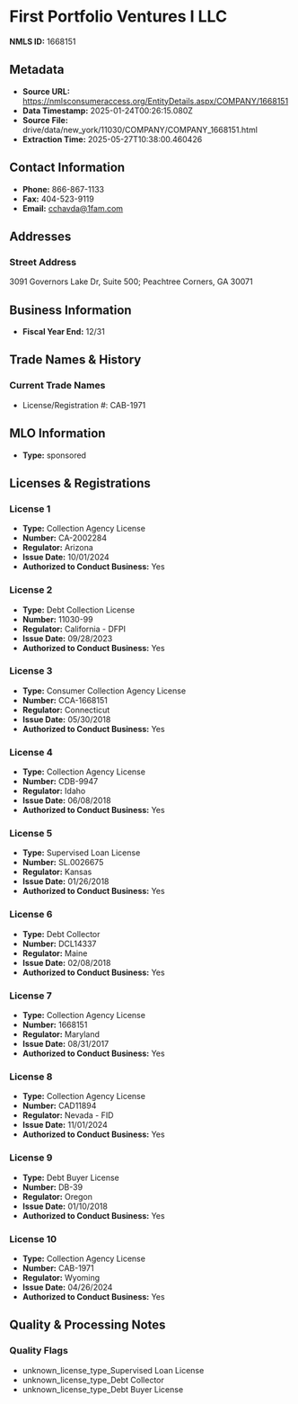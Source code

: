 # First Portfolio Ventures I LLC

**NMLS ID:** 1668151

## Metadata
- **Source URL:** https://nmlsconsumeraccess.org/EntityDetails.aspx/COMPANY/1668151
- **Data Timestamp:** 2025-01-24T00:26:15.080Z
- **Source File:** drive/data/new_york/11030/COMPANY/COMPANY_1668151.html
- **Extraction Time:** 2025-05-27T10:38:00.460426

## Contact Information
- **Phone:** 866-867-1133
- **Fax:** 404-523-9119
- **Email:** cchavda@1fam.com

## Addresses
### Street Address
3091 Governors Lake Dr, Suite 500; Peachtree Corners, GA 30071

## Business Information
- **Fiscal Year End:** 12/31

## Trade Names & History
### Current Trade Names
- License/Registration #: CAB-1971

## MLO Information
- **Type:** sponsored

## Licenses & Registrations

### License 1
- **Type:** Collection Agency License
- **Number:** CA-2002284
- **Regulator:** Arizona
- **Issue Date:** 10/01/2024
- **Authorized to Conduct Business:** Yes

### License 2
- **Type:** Debt Collection License
- **Number:** 11030-99
- **Regulator:** California - DFPI
- **Issue Date:** 09/28/2023
- **Authorized to Conduct Business:** Yes

### License 3
- **Type:** Consumer Collection Agency License
- **Number:** CCA-1668151
- **Regulator:** Connecticut
- **Issue Date:** 05/30/2018
- **Authorized to Conduct Business:** Yes

### License 4
- **Type:** Collection Agency License
- **Number:** CDB-9947
- **Regulator:** Idaho
- **Issue Date:** 06/08/2018
- **Authorized to Conduct Business:** Yes

### License 5
- **Type:** Supervised Loan License
- **Number:** SL.0026675
- **Regulator:** Kansas
- **Issue Date:** 01/26/2018
- **Authorized to Conduct Business:** Yes

### License 6
- **Type:** Debt Collector
- **Number:** DCL14337
- **Regulator:** Maine
- **Issue Date:** 02/08/2018
- **Authorized to Conduct Business:** Yes

### License 7
- **Type:** Collection Agency License
- **Number:** 1668151
- **Regulator:** Maryland
- **Issue Date:** 08/31/2017
- **Authorized to Conduct Business:** Yes

### License 8
- **Type:** Collection Agency License
- **Number:** CAD11894
- **Regulator:** Nevada - FID
- **Issue Date:** 11/01/2024
- **Authorized to Conduct Business:** Yes

### License 9
- **Type:** Debt Buyer License
- **Number:** DB-39
- **Regulator:** Oregon
- **Issue Date:** 01/10/2018
- **Authorized to Conduct Business:** Yes

### License 10
- **Type:** Collection Agency License
- **Number:** CAB-1971
- **Regulator:** Wyoming
- **Issue Date:** 04/26/2024
- **Authorized to Conduct Business:** Yes

## Quality & Processing Notes
### Quality Flags
- unknown_license_type_Supervised Loan License
- unknown_license_type_Debt Collector
- unknown_license_type_Debt Buyer License
